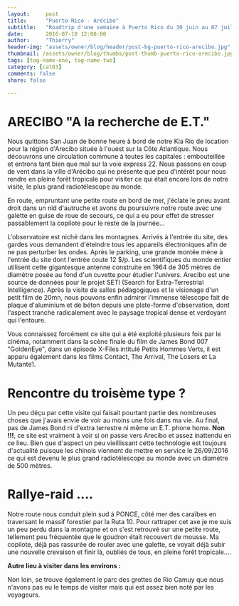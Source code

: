 ```yaml
---
layout:     post
title:      "Puerto Rico - Arécibo"
subtitle:   "Roadtrip d'une semaine à Puerto Rico du 30 juin au 07 juillet 2016"
date:       2016-07-10 12:00:00
author:     "Thierry"
header-img: "assets/owner/blog/header/post-bg-puerto-rico-arecibo.jpg"
thumbnail: /assets/owner/blog/thumbs/post-thumb-puerto-rico-arecibo.jpg
tags: [tag-name-one, tag-name-two]
category: [cat03]
comments: false
share: false

---
```



# ARECIBO "A la recherche de E.T."

Nous quittons San Juan de bonne heure à bord de notre Kia Rio de location pour la région d'Arecibo située à l'ouest sur la Côte Atlantique. Nous découvrons une circulation commune à toutes les capitales : embouteillée et entrons tant bien que mal sur la voie express 22. Nous passons en coup de vent dans la ville d'Arécibo qui ne présente que peu d'intérêt pour nous rendre en pleine forêt tropicale pour visiter ce qui était encore lors de notre visite, le plus grand radiotélescope au monde.  

En route, empruntant une petite route en bord de mer, j'éclate le pneu avant droit dans un nid d'autruche et avons du poursuivre notre route avec une galette en guise de roue de secours, ce qui a eu pour effet de stresser passablement la copilote pour le reste de la journée…  

L'observatoire est niché dans les montagnes. Arrivés à l'entrée du site, des gardes vous demandent d'éteindre tous les appareils électroniques afin de ne pas perturber les ondes. Après le parking, une grande montée mène à l'entrée du site dont l'entrée coute 12 $/p. Les scientifiques du monde entier utilisent cette gigantesque antenne construite en 1964 de 305 mètres de diamètre posée au fond d'un cuvette pour étudier l'univers. Arecibo est une source de données pour le projet SETI (Search for Extra-Terrestrial Intelligence). Après la visite de salles pédagogiques et le visionage d'un petit film de 20mn, nous pouvons enfin admirer l'immense télescope fait de plaque d'aluminium et de béton depuis une plate-forme d'observation, dont l'aspect tranche radicalement avec le paysage tropical dense et verdoyant qui l'entoure.  

Vous connaissez forcément ce site qui a été exploité plusieurs fois par le cinéma, notamment dans la scène finale du film de James Bond 007 "GoldenEye", dans un épisode X-Files intitulé Petits Hommes Verts, il est apparu également dans les films Contact, The Arrival, The Losers et La Mutante1.  

# Rencontre du troisème type ?

Un peu déçu par cette visite qui faisait pourtant partie des nombreuses choses que j'avais envie de voir au moins une fois dans ma vie. Au final, pas de James Bond ni d'extra terrestre ni même un E.T. phone home. **Non !!!**, ce site est vraiment à voir si on passe vers Arecibo et assez inattendu en ce lieu. Bien que d'aspect un peu vieillissant cette technologie est toujours d'actualité puisque les chinois viennent de mettre en service le 26/09/2016 ce qui est devenu le plus grand radiotélescope au monde avec un diamètre de 500 mètres.  

# Rallye-raid ....

Notre route nous conduit plein sud à PONCE, côté mer des caraïbes en traversant le massif forestier par la Ruta 10. Pour rattraper cet axe je me suis un peu perdu dans la montagne et on s'est retrouvé sur une petite route, tellement peu fréquentée que le goudron était recouvert de mousse. Ma copilote, déjà pas rassurée de rouler avec une galette, se voyait déjà subir une nouvelle crevaison et finir là, oubliés de tous, en pleine forêt tropicale….  


**Autre lieu à visiter dans les environs :** 

Non loin, se trouve également le parc des grottes de Rio Camuy que nous n'avons pas eu le temps de visiter mais qui est assez bien noté par les voyageurs.

